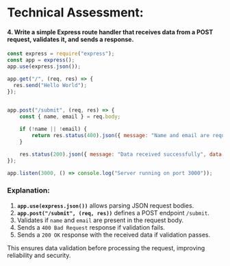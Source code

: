 # Technical Assessment:
#### 4. Write a simple Express route handler that receives data from a POST request, validates it, and sends a response.

```javascript
const express = require("express");
const app = express();
app.use(express.json()); 

app.get("/", (req, res) => {
  res.send("Hello World");
});


app.post("/submit", (req, res) => {
    const { name, email } = req.body;
    
    if (!name || !email) {
        return res.status(400).json({ message: "Name and email are required" });
    }

    res.status(200).json({ message: "Data received successfully", data: { name, email } });
});

app.listen(3000, () => console.log("Server running on port 3000"));
```

### Explanation:
1. **`app.use(express.json())`** allows parsing JSON request bodies.
2. **`app.post("/submit", (req, res))`** defines a POST endpoint `/submit`.
3. Validates if `name` and `email` are present in the request body.
4. Sends a `400 Bad Request` response if validation fails.
5. Sends a `200 OK` response with the received data if validation passes.

This ensures data validation before processing the request, improving reliability and security.